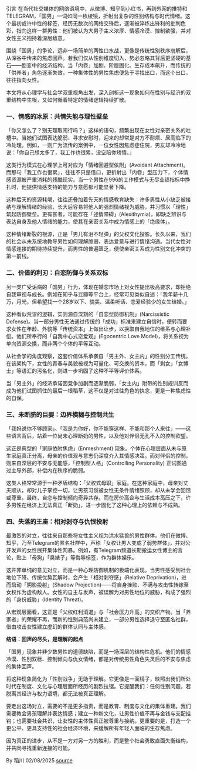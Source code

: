 引言
在当代社交媒体的网络语境中，从微博、知乎到小红书，再到外网的推特和TELEGRAM，「国男」一词如同一枚棱镜，折射出复杂的性别结构与时代情绪。这个最初或许中性的标签，经历无数次的网络交锋后，逐渐被淬炼出锋利的批判色彩，指向这样一群男性：他们被认为大男子主义浓厚、情感冷漠、控制欲强，并对女性主义抱持着深层敌意。

围绕「国男」的争论，远非一场简单的两性口水战，更像是传统性别秩序崩解后，从深谷中传来的焦虑回声。若我们仅从性别维度切入，势必忽略其背后更坚硬的基石——剧变中的经济结构。当「内卷」加剧、阶层固化、生存成本飙升，而传统的「供养者」角色逐渐失效，一种集体性的男性焦虑便急于寻找出口，而这个出口，往往指向女性。

本文将从心理学与社会学双重视角出发，深入剖析这一现象如何在性别与经济的双重结构中生根，又如何循着特定的情绪逻辑持续扩散。

### 一、情感的冰原：共情失能与理性壁垒

「你又怎么了？别无理取闹行吗？」这样的语句，频繁出现在女性对亲密关系的吐槽中。当她们试图表达脆弱、寻求安慰时，迎来的却常是对方不耐烦、居高临下的冷处理。例如，一则广为流传的案例中，一位女性因焦虑症住院，男友却冷冷地说：「你自己想太多了，我工作也很累，没空陪你矫情。」

这类行为模式在心理学上可对应为「情绪回避型依附」(Avoidant Attachment)。而那句「我工作也很累」，往往不只是借口，更折射出「内卷」型压力下，个体情感资源被严重消耗的残酷现实。当一个男性在996的工作模式与无尽业绩指标中挣扎时，他提供情感支持的能力与意愿都可能显著下降。

这种后天的资源耗竭，往往还叠加着先天的情感教育缺失：许多男性从小缺乏被接纳与理解情绪的经验，长大后容易将他人的强烈情绪视为威胁，并习惯以「理性」筑起防御壁垒。更有甚者，可能存在「述情障碍」(Alexithymia)，即缺乏辨识与表达自身及他人情绪的能力，使其在亲密关系中成为情感上的「绝缘体」。

这种情绪断裂的根源，正是「男儿有泪不轻弹」的父权文化投影。长久以来，我们的社会从未系统地教导男性如何理解脆弱、表达爱意与进行情绪沟通。当代女性对情感连接的期待持续提升，而男性的普遍匮乏，便使亲密关系成为性别文化冲突的第一前线。

### 二、价值的利刃：自恋防御与关系双标

另一类广受诟病的「国男」行为，体现在婚恋市场上对女性提出极高要求，却拒绝自我审视与成长。例如在知乎与豆瓣等平台上，经常可见类似自述：「我年薪十几万，月光，但希望找一个28岁以下、貌美、温柔听话、恋爱经验少的女生结婚。」

这种看似荒谬的逻辑，实则源自深刻的「自恋型防御机制」(Narcissistic Defense)。当一部分男性无法通过传统的「成功」标准来建立自信时，便转而要求女性在年龄、外貌等「传统资本」上做出让步，以换取自我地位的维系与心理补偿。他们所奉行的「自我中心式恋爱观」(Egocentric Love Model)，将关系视为单向资源交换，而非两个个体的平等互动。

从社会学的角度观察，这套价值体系承袭自「男主外、女主内」的性别分工传统。在该架构下，女性的青春与美貌被视为可量化、可交换的资本，而「剩女」「女博士」等语汇的污名化，则进一步巩固了这种不平等评价体系。

当「男主外」的经济承诺因竞争加剧而逐渐脆弱，「女主内」附带的性别规训反而成为他们试图抓住的最后一根稻草，这不仅是对过往角色的执念，更是一种焦虑性的自保。

### 三、未断脐的巨婴：边界模糊与控制共生

「我妈说你不够顾家」、「我是为你好，你不能穿这样、不能和那个人来往」——这些语言背后，站着一位尚未心理断奶的男性，以及他对伴侣无孔不入的控制欲望。

这正是典型的「家庭依附焦虑」(Enmeshment) 现象。个体在心理层面从未与原生家庭真正分离，母亲的价值观与意志仍深度介入其情感决策。而对伴侣的控制，则来自深层的不安与无能感，「控制型人格」(Controlling Personality) 正试图通过主导外部，补偿内在秩序的脆弱。

这类人格常常源于一种矛盾结构：「父权式母职」家庭。在这种家庭中，母亲对丈夫顺从，却对儿子掌控一切，让男孩习惯被女性无条件情绪照顾，却从未学会回馈或尊重。最终，自恋与控制倾向奇异共存。而在房价高企与生活成本高压之下，许多男性在经济上无法真正「断奶」，进一步固化了这种心理上的依赖与不成熟。

### 四、失落的王座：相对剥夺与仇恨投射

最激烈的对立，往往来自那些将女性主义视为洪水猛兽的男性群体。他们在微博、知乎，乃至Telegram的匿名社群中，声称「女权让男人变成了弱势群体」，并对公开发声的女性展开集体性网暴。例如，有Telegram频道长期搬运女性博主的言论，贴上「母狗」「臭婊子」等侮辱标签，作为群体娱乐。

这并非单纯的意见对立，而是一种心理防御机制的极端化表现。当男性感受到社会地位下降、传统优势瓦解时，会产生「相对剥夺感」(Relative Deprivation)，进而启动「阴影投射」(Shadow Projection)——将自身挫败、不满与攻击性转嫁至女权作为虚构敌人。女性的自主与发声，被误解为对男性地位的威胁，构成了强烈的「身份威胁」(Identity Threat)。

从宏观层面看，这正是「父权红利消退」与「社会压力升高」的交织产物。当「养家者」的荣耀不再，而新的性别典范尚未建立，一部分男性选择退守至匿名社群，借由攻击女性建立虚幻的群体认同与主体感。

**结语：回声的尽头，是理解的起点**

「国男」现象并非少数男性的道德缺陷，而是一场深层的结构性危机。他们的情感冷漠、性别双标、控制倾向与仇女情绪，都是对传统男性角色失灵后的不安与焦虑的集体回声。

将这种现象简化为「性别战争」无助于理解。它更像是一面镜子，映照出我们所处时代在制度、文化与心理层面所经历的剧烈拉锯。它提醒我们：任何性别问题，若脱离其经济与权力语境，都无法被真正理解。

要走出这场对立，需要的不是更多指责，而是教育、制度与文化的集体重建。我们需要教会男孩理解并表达情感；建立一种新文化，让男性价值不再与金钱与支配挂钩；也需要社会共识，让女性的主体性真正被尊重与接纳。更重要的是，打造一个更公平、更具支持性的社会经济环境，来缓解所有年轻人面临的生存焦虑。

因为真正的进步，从不是一方对另一方的胜利，而是整个社会勇敢直面失衡结构，并共同寻找重新连接的可能。

By 稻川
02/08/2025
[source](https://t.me/Self_Awareness_0/266)